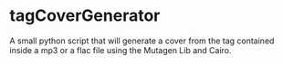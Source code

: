 # tagCoverGenerator
A small python script that will generate a cover from the tag contained inside a mp3 or a flac file using the Mutagen Lib and Cairo.

